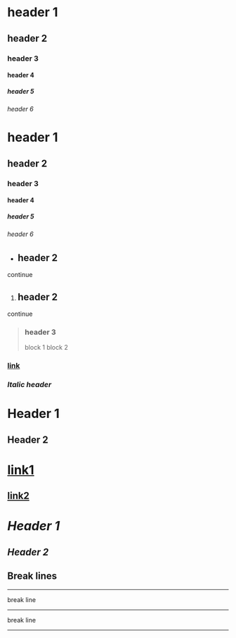 # header 1
## header 2
### header 3
#### header 4
##### header 5
###### header 6

# header 1 #
## header 2 ##
### header 3 ###
#### header 4 ####
##### header 5 #####
###### header 6 ######


* ## header 2
 continue

1. ## header 2
 continue


> ### header 3
> block 1
> block 2

### [link](http://link)
### *Italic header*

Header 1
========

Header 2
--------

[link1](http://link1)
=====================

[link2](http://link2)
---------------------

_***Header 1***_
================

_***Header 2***_
-----------------

## Break lines

------------------
break line
_____________________
break line
************
